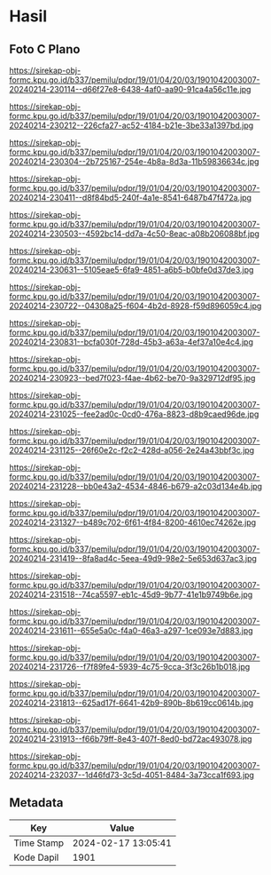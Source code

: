 # Hasil

## Foto C Plano

https://sirekap-obj-formc.kpu.go.id/b337/pemilu/pdpr/19/01/04/20/03/1901042003007-20240214-230114--d66f27e8-6438-4af0-aa90-91ca4a56c11e.jpg

https://sirekap-obj-formc.kpu.go.id/b337/pemilu/pdpr/19/01/04/20/03/1901042003007-20240214-230212--226cfa27-ac52-4184-b21e-3be33a1397bd.jpg

https://sirekap-obj-formc.kpu.go.id/b337/pemilu/pdpr/19/01/04/20/03/1901042003007-20240214-230304--2b725167-254e-4b8a-8d3a-11b59836634c.jpg

https://sirekap-obj-formc.kpu.go.id/b337/pemilu/pdpr/19/01/04/20/03/1901042003007-20240214-230411--d8f84bd5-240f-4a1e-8541-6487b47f472a.jpg

https://sirekap-obj-formc.kpu.go.id/b337/pemilu/pdpr/19/01/04/20/03/1901042003007-20240214-230503--4592bc14-dd7a-4c50-8eac-a08b206088bf.jpg

https://sirekap-obj-formc.kpu.go.id/b337/pemilu/pdpr/19/01/04/20/03/1901042003007-20240214-230631--5105eae5-6fa9-4851-a6b5-b0bfe0d37de3.jpg

https://sirekap-obj-formc.kpu.go.id/b337/pemilu/pdpr/19/01/04/20/03/1901042003007-20240214-230722--04308a25-f604-4b2d-8928-f59d896059c4.jpg

https://sirekap-obj-formc.kpu.go.id/b337/pemilu/pdpr/19/01/04/20/03/1901042003007-20240214-230831--bcfa030f-728d-45b3-a63a-4ef37a10e4c4.jpg

https://sirekap-obj-formc.kpu.go.id/b337/pemilu/pdpr/19/01/04/20/03/1901042003007-20240214-230923--bed7f023-f4ae-4b62-be70-9a329712df95.jpg

https://sirekap-obj-formc.kpu.go.id/b337/pemilu/pdpr/19/01/04/20/03/1901042003007-20240214-231025--fee2ad0c-0cd0-476a-8823-d8b9caed96de.jpg

https://sirekap-obj-formc.kpu.go.id/b337/pemilu/pdpr/19/01/04/20/03/1901042003007-20240214-231125--26f60e2c-f2c2-428d-a056-2e24a43bbf3c.jpg

https://sirekap-obj-formc.kpu.go.id/b337/pemilu/pdpr/19/01/04/20/03/1901042003007-20240214-231228--bb0e43a2-4534-4846-b679-a2c03d134e4b.jpg

https://sirekap-obj-formc.kpu.go.id/b337/pemilu/pdpr/19/01/04/20/03/1901042003007-20240214-231327--b489c702-6f61-4f84-8200-4610ec74262e.jpg

https://sirekap-obj-formc.kpu.go.id/b337/pemilu/pdpr/19/01/04/20/03/1901042003007-20240214-231419--8fa8ad4c-5eea-49d9-98e2-5e653d637ac3.jpg

https://sirekap-obj-formc.kpu.go.id/b337/pemilu/pdpr/19/01/04/20/03/1901042003007-20240214-231518--74ca5597-eb1c-45d9-9b77-41e1b9749b6e.jpg

https://sirekap-obj-formc.kpu.go.id/b337/pemilu/pdpr/19/01/04/20/03/1901042003007-20240214-231611--655e5a0c-f4a0-46a3-a297-1ce093e7d883.jpg

https://sirekap-obj-formc.kpu.go.id/b337/pemilu/pdpr/19/01/04/20/03/1901042003007-20240214-231726--f7f89fe4-5939-4c75-9cca-3f3c26b1b018.jpg

https://sirekap-obj-formc.kpu.go.id/b337/pemilu/pdpr/19/01/04/20/03/1901042003007-20240214-231813--625ad17f-6641-42b9-890b-8b619cc0614b.jpg

https://sirekap-obj-formc.kpu.go.id/b337/pemilu/pdpr/19/01/04/20/03/1901042003007-20240214-231913--f66b79ff-8e43-407f-8ed0-bd72ac493078.jpg

https://sirekap-obj-formc.kpu.go.id/b337/pemilu/pdpr/19/01/04/20/03/1901042003007-20240214-232037--1d46fd73-3c5d-4051-8484-3a73cca1f693.jpg


## Metadata

| Key        | Value               |
| ---------- | ------------------- |
| Time Stamp | 2024-02-17 13:05:41 |
| Kode Dapil | 1901                |




